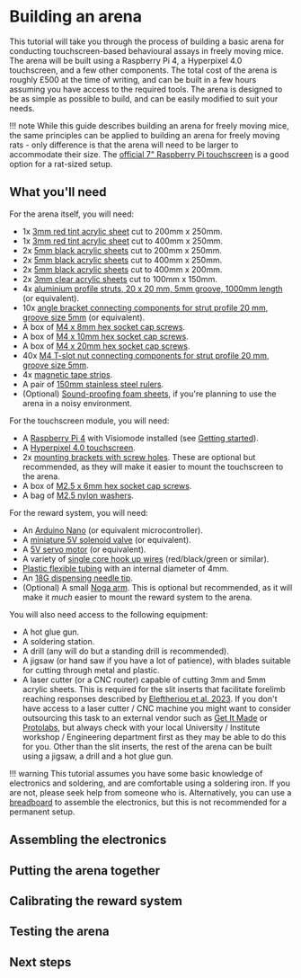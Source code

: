 # Building an arena

This tutorial will take you through the process of building a basic arena for conducting touchscreen-based behavioural assays in freely moving mice. The arena will be built using a Raspberry Pi 4, a Hyperpixel 4.0 touchscreen, and a few other components. The total cost of the arena is roughly £500 at the time of writing, and can be built in a few hours assuming you have access to the required tools. The arena is designed to be as simple as possible to build, and can be easily modified to suit your needs.

!!! note
    While this guide describes building an arena for freely moving mice, the same principles can be applied to building an arena for freely moving rats - only difference is that the arena will need to be larger to accommodate their size. The [official 7" Raspberry Pi touchscreen](https://www.raspberrypi.org/products/raspberry-pi-touch-display/) is a good option for a rat-sized setup.

## What you'll need

For the arena itself, you will need:

- 1x [3mm red tint acrylic sheet](https://www.sheetplastics.co.uk/3mm-red-tint-acrylic-sheet-cut-to-size) cut to 200mm x 250mm.
- 1x [3mm red tint acrylic sheet](https://www.sheetplastics.co.uk/3mm-red-tint-acrylic-sheet-cut-to-size) cut to 400mm x 250mm.
- 2x [5mm black acrylic sheets](https://www.sheetplastics.co.uk/5mm-black-acrylic-sheet-cut-to-size) cut to 200mm x 250mm.
- 2x [5mm black acrylic sheets](https://www.sheetplastics.co.uk/5mm-black-acrylic-sheet-cut-to-size) cut to 400mm x 250mm.
- 2x [5mm black acrylic sheets](https://www.sheetplastics.co.uk/5mm-black-acrylic-sheet-cut-to-size) cut to 400mm x 200mm.
- 2x [3mm clear acrylic sheets](https://www.sheetplastics.co.uk/3mm-clear-acrylic-sheet-cut-to-size) cut to 100mm x 150mm.
- 4x [aluminium profile struts, 20 x 20 mm, 5mm groove, 1000mm length](https://uk.rs-online.com/web/p/tubing-and-profile-struts/8508476?gb=s) (or equivalent).
- 10x [angle bracket connecting components for strut profile 20 mm, groove size 5mm](https://uk.rs-online.com/web/p/connecting-components/1809136?gb=s) (or equivalent).
- A box of [M4 x 8mm hex socket cap screws](https://uk.rs-online.com/web/p/socket-screws/4679852?gb=s).
- A box of [M4 x 10mm hex socket cap screws](https://uk.rs-online.com/web/p/socket-screws/4679874?gb=s).
- A box of [M4 x 20mm hex socket cap screws](https://uk.rs-online.com/web/p/socket-screws/4679903?gb=s).
- 40x [M4 T-slot nut connecting components for strut profile 20 mm, groove size 5mm](https://uk.rs-online.com/web/p/connecting-components/1809106?gb=s).
- 4x [magnetic tape strips](https://uk.rs-online.com/web/p/magnetic-tapes/0846339?gb=s).
- A pair of [150mm stainless steel rulers](https://uk.rs-online.com/web/p/rulers/2197001?gb=s).
- (Optional) [Sound-proofing foam sheets](https://uk.rs-online.com/web/p/acoustic-insulation/0293142?gb=s), if you're planning to use the arena in a noisy environment.

For the touchscreen module, you will need:

- A [Raspberry Pi 4](https://www.raspberrypi.org/products/raspberry-pi-4-model-b/) with Visiomode installed (see [Getting started](index.md)).
- A [Hyperpixel 4.0 touchscreen](https://shop.pimoroni.com/products/hyperpixel-4).
- 2x [mounting brackets with screw holes](https://uk.rs-online.com/web/p/enclosure-mounting/7491686?gb=s). These are optional but recommended, as they will make it easier to mount the touchscreen to the arena.
- A box of [M2.5 x 6mm hex socket cap screws](https://uk.rs-online.com/web/p/socket-screws/4733423?gb=s).
- A bag of [M2.5 nylon washers](https://uk.rs-online.com/web/p/washers/2326898?gb=s).

For the reward system, you will need:

- An [Arduino Nano](https://store.arduino.cc/products/arduino-nano) (or equivalent microcontroller).
- A [miniature 5V solenoid valve](https://www.amazon.co.uk/dp/B07VLW5FTD/ref=sspa_dk_detail_4?psc=1&pd_rd_i=B07VLW5FTD&pd_rd_w=s46ZF&content-id=amzn1.sym.84ea1bf1-65a8-4363-b8f5-f0df58cbb686&pf_rd_p=84ea1bf1-65a8-4363-b8f5-f0df58cbb686&pf_rd_r=7GBV4VK4SCAV5XZ4HGCZ&pd_rd_wg=QdAGE&pd_rd_r=cd42e971-4676-4cb5-b177-0adfc4fca472&s=diy&sp_csd=d2lkZ2V0TmFtZT1zcF9kZXRhaWw) (or equivalent).
- A [5V servo motor](https://thepihut.com/products/towerpro-servo-motor-sg90-digital) (or equivalent).
- A variety of [single core hook up wires](https://uk.rs-online.com/web/p/hook-up-wire/8840869?gb=s) (red/black/green or similar).
- [Plastic flexible tubing](https://uk.rs-online.com/web/p/hose-pipe-flexible-tubes/6678444?gb=s) with an internal diameter of 4mm.
- An [18G dispensing needle tip](https://www.digikey.co.uk/en/products/detail/apex-tool-group/KDS181P/4525142).
- (Optional) A small [Noga arm](https://uk.rs-online.com/web/p/bases-arms/7857844). This is optional but recommended, as it will make it _much_ easier to mount the reward system to the arena.

You will also need access to the following equipment:

- A hot glue gun.
- A soldering station.
- A drill (any will do but a standing drill is recommended).
- A jigsaw (or hand saw if you have a lot of patience), with blades suitable for cutting through metal and plastic.
- A laser cutter (or a CNC router) capable of cutting 3mm and 5mm acrylic sheets. This is required for the slit inserts that facilitate forelimb reaching responses described by [Eleftheriou et al. 2023](https://doi.org/10.1016/j.jneumeth.2022.109779). If you don't have access to a laser cutter / CNC machine you might want to consider outsourcing this task to an external vendor such as [Get It Made](https://get-it-made.co.uk) or [Protolabs](https://www.protolabs.com/en-gb/services/cnc-machining/), but always check with your local University / Institute workshop / Engineering department first as they may be able to do this for you. Other than the slit inserts, the rest of the arena can be built using a jigsaw, a drill and a hot glue gun.

!!! warning
    This tutorial assumes you have some basic knowledge of electronics and soldering, and are comfortable using a soldering iron. If you are not, please seek help from someone who is.
    Alternatively, you can use a [breadboard](https://learn.sparkfun.com/tutorials/how-to-use-a-breadboard/all) to assemble the electronics, but this is not recommended for a permanent setup.

## Assembling the electronics


## Putting the arena together


## Calibrating the reward system


## Testing the arena


## Next steps
